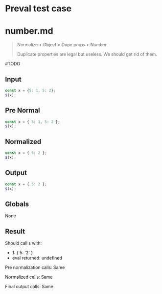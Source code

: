 # Preval test case

# number.md

> Normalize > Object > Dupe props > Number
>
> Duplicate properties are legal but useless. We should get rid of them.

#TODO

## Input

`````js filename=intro
const x = {5: 1, 5: 2};
$(x);
`````

## Pre Normal

`````js filename=intro
const x = { 5: 1, 5: 2 };
$(x);
`````

## Normalized

`````js filename=intro
const x = { 5: 2 };
$(x);
`````

## Output

`````js filename=intro
const x = { 5: 2 };
$(x);
`````

## Globals

None

## Result

Should call `$` with:
 - 1: { 5: '2' }
 - eval returned: undefined

Pre normalization calls: Same

Normalized calls: Same

Final output calls: Same
